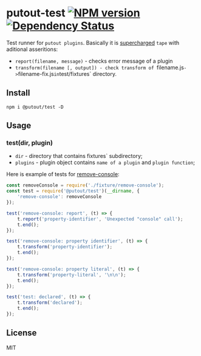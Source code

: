 # putout-test [![NPM version][NPMIMGURL]][NPMURL] [![Dependency Status][DependencyStatusIMGURL]][DependencyStatusURL]

[NPMIMGURL]:                https://img.shields.io/npm/v/@putout/test.svg?style=flat&longCache=true
[NPMURL]:                   https://npmjs.org/package/@putout/test"npm"

[DependencyStatusURL]:      https://david-dm.org/coderaiser/putout?path=packages/test-runner
[DependencyStatusIMGURL]:   https://david-dm.org/coderaiser/putout.svg?path=packages/test-runner

Test runner for `putout plugins`. Basically it is [supercharged](https://github.com/coderaiser/supertape) `tape` with aditional asseritions:

- `report(filename, message)` - checks error message of a plugin
- `transform(filename [, output]) - check transform of `filename.js` -> `filename-fix.js` in `test/fixtures` directory.

## Install

```
npm i @putout/test -D
```

## Usage

### test(dir, plugin)
- `dir` - directory that contains fixtures` subdirectory;
- `plugins` - plugin object contains `name of a plugin` and `plugin function`;

Here is example of tests for [remove-console](https://github.com/coderaiser/putout/tree/master/packages/plugin-remove-console):

```js
const removeConsole = require('./fixture/remove-console');
const test = require('@putout/test')(__dirname, {
    'remove-console': removeConsole
});

test('remove-console: report', (t) => {
    t.report('property-identifier', 'Unexpected "console" call');
    t.end();
});

test('remove-console: property identifier', (t) => {
    t.transform('property-identifier');
    t.end();
});

test('remove-console: property literal', (t) => {
    t.transform('property-literal', '\n\n');
    t.end();
});

test('test: declared', (t) => {
    t.transform('declared');
    t.end();
});
```

## License

MIT

